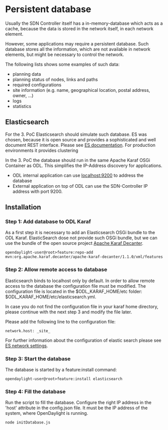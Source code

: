 # Persistent database

Usually the SDN Controller itself has a in-memory-database which acts as a cache, because the data is stored in the network itself, in each network element.

However, some applications may require a persistent database. Such database stores all the information, which are not available in network elements, but might be necessary to control the network.

The following lists shows some examples of such data:
* planning data
 * planning status of nodes, links and paths
 * required configurations
 * site information (e.g. name, geographical location, postal address, owner, ...)
* logs
* statistics

## Elasticsearch
For the 3. PoC Elasticsearch should simulate such database. ES was chosen, because it is open source and provides a sophisticated and well document REST interface. Please see [ES documentation](https://www.elastic.co/guide/en/elasticsearch/reference/current/docs.html). For production environments it provides clustering

In the 3. PoC the database should run in the same Apache Karaf OSGi Container as ODL. This simplifies the IP-Address discovery for applications.
* ODL internal application can use [localhost:9200](http://localhost:9200) to address the database
* External application on top of ODL can use the SDN-Controller IP address with port 9200.

## Installation

### Step 1: Add database to ODL Karaf
As a first step it is necessary to add an Elasticsearch OSGi bundle to the ODL Karaf.
ElasticSearch dose not provide such OSGi bundle, but we can use the bundle of the open source project [Apache Karaf Decanter](https://karaf.apache.org/manual/decanter/latest-1/).
```
opendaylight-user@root>feature:repo-add mvn:org.apache.karaf.decanter/apache-karaf-decanter/1.1.0/xml/features
```

### Step 2: Allow remote access to database
Elasticsearch binds to localhost only by default. In order to allow remote access to the database the configuration file must be modified. The configuration file is located in the $ODL_KARAF_HOME/etc folder: $ODL_KARAF_HOME/etc/elasticsearch.yml.

In case you do not find the configuration file in your karaf home directory, please continue with the next step 3 and modify the file later.

Please add the following line to the configuration file:
```
network.host: _site_
```

For further information about the configuration of elastic search please see [ES network settings](https://www.elastic.co/guide/en/elasticsearch/reference/2.0/modules-network.html).

### Step 3: Start the database
The database is started by a feature:install command:
```
opendaylight-user@root>feature:install elasticsearch
```

### Step 4: Fill the database
Run the script to fill the database.
Configure the right IP address in the 'host' attribute in the config.json file. 
It must be the IP address of the system, where OpenDaylight is running.

```
node initDatabase.js
```

